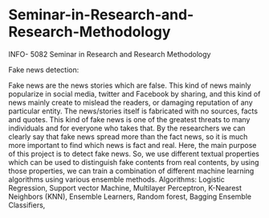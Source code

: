 # Seminar-in-Research-and-Research-Methodology
INFO- 5082 Seminar in Research and Research Methodology


Fake news detection:

Fake news are the news stories which are false. This kind of news mainly popularize in social media, twitter and Facebook by sharing, and this kind of news mainly create to mislead the readers, or damaging reputation of any particular entity. The news/stories itself is fabricated with no sources, facts and quotes. This kind of fake news is one of the greatest threats to many individuals and for everyone who takes that. By the researchers we can clearly say that fake news spread more than the fact news, so it is much more important to find which news is fact and real.
Here, the main purpose of this project is to detect fake news. So, we use different textual properties which can be used to distinguish fake contents from real contents, by using those properties, we can train a combination of different machine learning algorithms using various ensemble methods.
Algorithms:
Logistic Regression,
Support vector Machine,
Multilayer Perceptron,
K-Nearest Neighbors (KNN),
Ensemble Learners,
Random forest,
Bagging Ensemble Classifiers,




